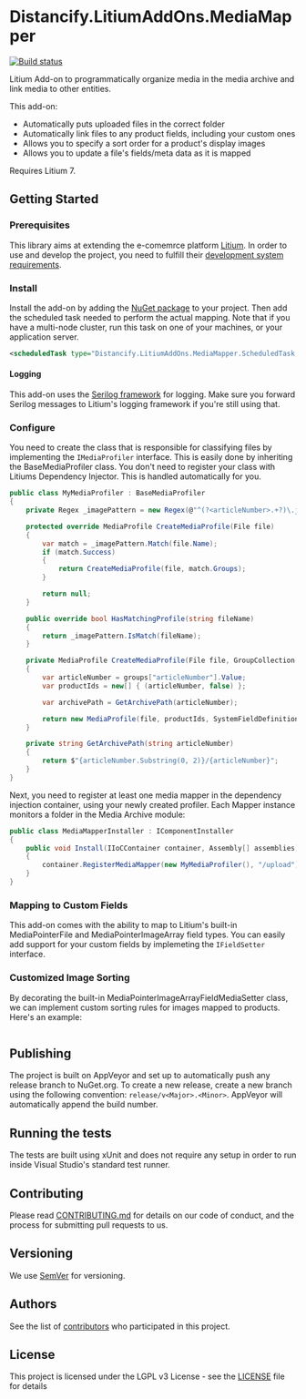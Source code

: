 # Distancify.LitiumAddOns.MediaMapper

[![Build status](https://ci.appveyor.com/api/projects/status/acu377nabtjj1fas?svg=true)](https://ci.appveyor.com/project/DistancifyAB/distancify-litiumaddons-mediamapper)

Litium Add-on to programmatically organize media in the media archive and link media to other entities.

This add-on:

- Automatically puts uploaded files in the correct folder
- Automatically link files to any product fields, including your custom ones
- Allows you to specify a sort order for a product's display images
- Allows you to update a file's fields/meta data as it is mapped

Requires Litium 7.

## Getting Started

### Prerequisites

This library aims at extending the e-comemrce platform [Litium](https://www.litium.se/). In order to use and develop the project, you need to fulfill their [development system requirements](https://docs.litium.com/documentation/get-started/system-requirements#DevEnv).

### Install

Install the add-on by adding the [NuGet package](https://www.nuget.org/packages/Distancify.LitiumAddOns.MediaMapper) to your project. Then add the scheduled task needed to perform the actual mapping. Note that if you have a multi-node cluster, run this task on one of your machines, or your application server.

```xml
<scheduledTask type="Distancify.LitiumAddOns.MediaMapper.ScheduledTask, Distancify.LitiumAddOns.MediaMapper" startTime="00:05" interval="5m" />
```

#### Logging

This add-on uses the [Serilog framework](https://medium.com/@kristoffer.lindvall/why-you-should-try-out-serilog-4f95b82ea5a0) for logging. Make sure you forward Serilog messages to Litium's logging framework if you're still using that.

### Configure

You need to create the class that is responsible for classifying files by implementing the `IMediaProfiler` interface. This is easily done by inheriting the BaseMediaProfiler class. You don't need to register your class with Litiums Dependency Injector. This is handled automatically for you.

```csharp
public class MyMediaProfiler : BaseMediaProfiler
{
    private Regex _imagePattern = new Regex(@"^(?<articleNumber>.+?)\.jpeg$");

    protected override MediaProfile CreateMediaProfile(File file)
    {
        var match = _imagePattern.Match(file.Name);
        if (match.Success)
        {
            return CreateMediaProfile(file, match.Groups);
        }

        return null;
    }

    public override bool HasMatchingProfile(string fileName)
    {
        return _imagePattern.IsMatch(fileName);
    }

    private MediaProfile CreateMediaProfile(File file, GroupCollection groups)
    {
        var articleNumber = groups["articleNumber"].Value;
        var productIds = new[] { (articleNumber, false) };

        var archivePath = GetArchivePath(articleNumber);

        return new MediaProfile(file, productIds, SystemFieldDefinitionConstants.Images, null, archivePath);
    }

    private string GetArchivePath(string articleNumber)
    {
        return $"{articleNumber.Substring(0, 2)}/{articleNumber}";
    }
}
```

Next, you need to register at least one media mapper in the dependency injection container, using your newly created profiler. Each Mapper instance monitors a folder in the Media Archive module:

```csharp
public class MediaMapperInstaller : IComponentInstaller
{
    public void Install(IIoCContainer container, Assembly[] assemblies)
    {
        container.RegisterMediaMapper(new MyMediaProfiler(), "/upload");
    }
}
```

### Mapping to Custom Fields

This add-on comes with the ability to map to Litium's built-in MediaPointerFile and MediaPointerImageArray field types. You can easily add support for your custom fields by implemeting the `IFieldSetter` interface.

### Customized Image Sorting

By decorating the built-in MediaPointerImageArrayFieldMediaSetter class, we can implement custom sorting rules for images mapped to products. Here's an example:

```csharp

```

## Publishing

The project is built on AppVeyor and set up to automatically push any release branch to NuGet.org. To create a new release, create a new branch using the following convention: `release/v<Major>.<Minor>`. AppVeyor will automatically append the build number.

## Running the tests

The tests are built using xUnit and does not require any setup in order to run inside Visual Studio's standard test runner.

## Contributing

Please read [CONTRIBUTING.md](CONTRIBUTING.md) for details on our code of conduct, and the process for submitting pull requests to us.

## Versioning

We use [SemVer](http://semver.org/) for versioning.

## Authors

See the list of [contributors](https://github.com/distancify/Distancify.LitiumAddOns.MediaMapper/graphs/contributors) who participated in this project.

## License

This project is licensed under the LGPL v3 License - see the [LICENSE](LICENSE) file for details